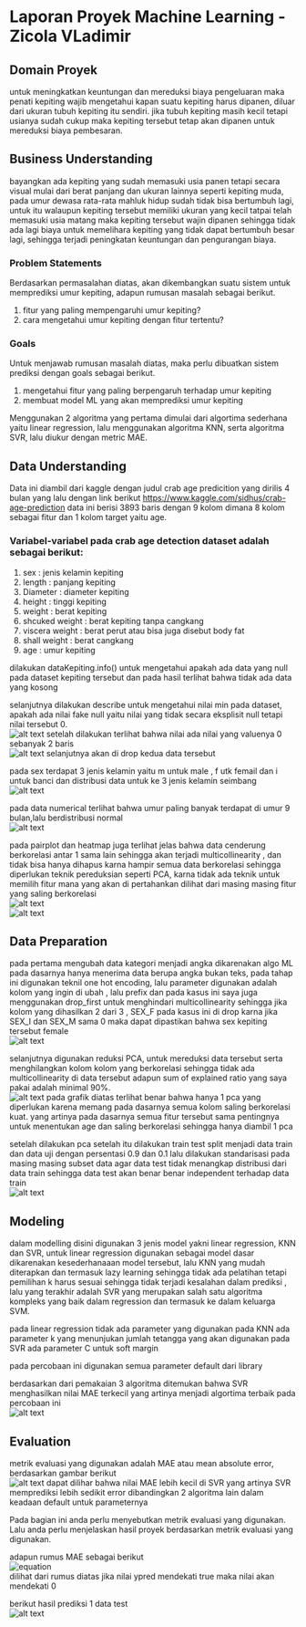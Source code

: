 # Laporan Proyek Machine Learning - Zicola VLadimir

## Domain Proyek
untuk meningkatkan keuntungan dan mereduksi biaya pengeluaran maka penati kepiting wajib mengetahui kapan suatu kepiting harus dipanen, diluar dari ukuran tubuh kepiting itu sendiri. jika tubuh kepiting masih kecil tetapi usianya sudah cukup maka kepiting tersebut tetap akan dipanen untuk mereduksi biaya pembesaran.

## Business Understanding

bayangkan ada kepiting yang sudah memasuki usia panen tetapi secara visual mulai dari berat panjang dan ukuran lainnya seperti kepiting muda, pada umur dewasa rata-rata mahluk hidup sudah tidak bisa bertumbuh lagi, untuk itu walaupun kepiting tersebut memiliki ukuran yang kecil tatpai telah memasuki usia matang maka kepiting tersebut wajin dipanen sehingga tidak ada lagi biaya untuk memelihara kepiting yang tidak dapat bertumbuh besar lagi, sehingga terjadi peningkatan keuntungan dan pengurangan biaya.


### Problem Statements
Berdasarkan permasalahan diatas, akan dikembangkan suatu sistem untuk memprediksi umur kepiting, adapun rumusan masalah sebagai berikut.
1. fitur yang paling mempengaruhi umur kepiting?
2. cara mengetahui umur kepiting dengan fitur tertentu?

### Goals
Untuk menjawab rumusan masalah diatas, maka perlu dibuatkan sistem prediksi dengan goals sebagai berikut.
1. mengetahui fitur yang paling berpengaruh terhadap umur kepiting
2. membuat model ML yang akan memprediksi umur kepiting

Menggunakan 2 algoritma yang pertama dimulai dari algortima sederhana yaitu linear regression, lalu menggunakan algoritma KNN, serta algoritma SVR, lalu diukur dengan metric MAE.

## Data Understanding
Data ini diambil dari kaggle dengan judul crab age predicition yang dirilis 4 bulan yang lalu dengan link berikut https://www.kaggle.com/sidhus/crab-age-prediction
data ini berisi  3893 baris dengan 9 kolom dimana 8 kolom sebagai fitur dan 1 kolom target yaitu age.

### Variabel-variabel pada crab age detection dataset adalah sebagai berikut:
1. sex             : jenis kelamin kepiting
2. length          : panjang kepiting
3. Diameter        : diameter kepiting
4. height          : tinggi kepiting
5. weight          : berat kepiting
6. shcuked weight  : berat kepiting tanpa cangkang
7. viscera weight  : berat perut atau bisa juga disebut body fat
8. shall weight    : berat cangkang
9. age             : umur kepiting

dilakukan dataKepiting.info() untuk mengetahui apakah ada data yang null pada dataset kepiting tersebut dan pada hasil terlihat bahwa tidak ada data yang kosong

selanjutnya dilakukan describe untuk mengetahui nilai min pada dataset, apakah ada nilai fake null yaitu nilai yang tidak secara eksplisit null tetapi nilai tersebut 0.<br>
![alt text](describe1.PNG)
setelah dilakukan terlihat bahwa nilai ada nilai yang valuenya 0 sebanyak 2 baris<br>
![alt text](height0.PNG)
selanjutnya akan di drop kedua data tersebut

pada sex terdapat 3 jenis kelamin yaitu m untuk male , f utk femail dan i untuk banci dan distribusi data untuk ke 3 jenis kelamin seimbang<br>
![alt text](distribusiSex.PNG) 

pada data numerical terlihat bahwa umur paling banyak terdapat di umur 9 bulan,lalu berdistribusi normal<br>
![alt text](distribusiNumerical.PNG) 

pada pairplot dan heatmap juga terlihat jelas bahwa data cenderung berkorelasi antar 1 sama lain sehingga akan terjadi multicollinearity , dan tidak bisa hanya dihapus karna hampir semua data berkorelasi sehingga diperlukan teknik pereduksian seperti PCA, karna tidak ada teknik untuk memilih fitur mana yang akan di pertahankan dilihat dari masing masing fitur yang saling berkorelasi<br>
![alt text](pairplot.PNG) <br>
![alt text](heatmap.PNG) 

## Data Preparation
pada pertama mengubah data kategori menjadi angka dikarenakan algo ML pada dasarnya hanya menerima data berupa angka bukan teks, pada tahap ini digunakan teknil one hot encoding, lalu parameter digunakan adalah kolom yang ingin di ubah , lalu prefix dan pada kasus ini saya juga menggunakan drop_first untuk menghindari multicollinearity sehingga jika kolom yang dihasilkan 2 dari 3 , SEX_F pada kasus ini di drop karna jika SEX_I dan SEX_M sama 0 maka dapat dipastikan bahwa sex kepiting tersebut female<br>
![alt text](sexKepiting.PNG) 

selanjutnya digunakan reduksi PCA, untuk mereduksi data tersebut serta menghilangkan kolom kolom yang berkorelasi sehingga tidak ada multicollinearity di data tersebut adapun sum of explained ratio yang saya pakai adalah minimal 90%.<br>
![alt text](pca.PNG)
pada grafik diatas terlihat benar bahwa hanya 1 pca yang diperlukan karena memang pada dasarnya semua kolom saling berkorelasi kuat. yang artinya pada dasarnya semua fitur tersebut sama pentingnya untuk menentukan age dan saling berkorelasi sehingga hanya diambil 1 pca

setelah dilakukan pca setelah itu dilakukan train test split menjadi data train dan data uji dengan persentasi 0.9 dan 0.1 lalu dilakukan standarisasi pada masing masing subset data agar data test tidak menangkap distribusi dari data train sehingga data test akan benar benar independent terhadap data train<br>
![alt text](scaler.PNG)


## Modeling
dalam modelling disini digunakan 3 jenis model yakni linear regression, KNN dan SVR, untuk linear regression digunakan sebagai model dasar dikarenakan kesederhanaaan model tersebut, lalu KNN yang mudah diterapkan dan termasuk lazy learning sehingga tidak ada pelatihan tetapi pemilihan k harus sesuai sehingga tidak terjadi kesalahan dalam prediksi , lalu yang terakhir adalah SVR yang merupakan salah satu algoritma kompleks yang baik dalam regression dan termasuk ke dalam keluarga SVM.

pada linear regression tidak ada parameter yang digunakan
pada KNN ada parameter k yang menunjukan jumlah tetangga yang akan digunakan
pada SVR ada parameter C untuk soft margin

pada percobaan ini digunakan semua parameter default dari library

berdasarkan dari pemakaian 3 algoritma ditemukan bahwa SVR menghasilkan nilai MAE terkecil yang artinya menjadi algortima terbaik pada percobaan ini <br>
![alt text](MAE.PNG)


## Evaluation
metrik evaluasi yang digunakan adalah MAE atau mean absolute error, berdasarkan gambar berikut<br>
![alt text](MAE.PNG)
dapat dilihar bahwa nilai MAE lebih kecil di SVR yang artinya SVR memprediksi lebih sedikit error dibandingkan 2 algoritma lain dalam keadaan default untuk parameternya


Pada bagian ini anda perlu menyebutkan metrik evaluasi yang digunakan. Lalu anda perlu menjelaskan hasil proyek berdasarkan metrik evaluasi yang digunakan.

adapun rumus MAE sebagai berikut <br>
![equation](https://latex.codecogs.com/gif.image?\dpi{110}\sum&space;\frac{(ypred-ytrue)}{n})<br>
dilihat dari rumus diatas jika nilai ypred mendekati true maka nilai akan mendekati 0

berikut hasil prediksi 1 data test<br>
![alt text](prediksi.PNG)
